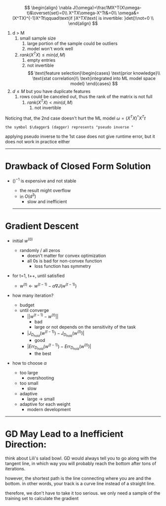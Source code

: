 $$
\begin{align}
\nabla J(\omega)=\frac1MX^T(X\omega-t)&\overset{set}=0\\
X^TX\omega-X^Tt&=0\\
\omega&=(X^TX)^{-1}X^Tt\qquad\text{if }X^TX\text{ is invertible: }det()\not=0 \\
\end{align}
$$
1. d > M
	1. small sample size
		1. large portion of the sample could be outliers
		2. model won't work well
	3. $rank(X^TX)\le min(d,M)$
		1. empty entries
		2. not invertible
$$
\text{feature selection}\begin{cases}
\text{prior knowledge}\\
\text{stat correlation}\\
\text{integrated into ML model space model}
\end{cases}
$$
2. $d\le M$ but you have duplicate features
	1. rows could be canceled out, thus the rank of the matrix is not full
		1. $rank(X^TX)<min(d,M)$
			1. not invertible

Noticing that, the 2nd case doesn't hurt the ML model
$\omega=(X^TX)^\dagger X^Tt$

	the symbol $\dagger$ (dagger) represents "pseudo inverse "

applying pseudo inverse to the 1st case does not give runtime error, but it does not work in practice either

---
# Drawback of Closed Form Solution

- $()^{-1}$ is expensive and not stable
	- the result might overflow
	- in $O(d^3)$
		- slow and inefficient
  
  ---
# Gradient Descent 

- initial $w^{(0)}$
	- randomly / all zeros
		- doesn't matter for convex optimization
		- all 0s is bad for non-convex function
			- loss function has symmetry
- for t=1, t++, until satisfied
	- $w^{(t)}\leftarrow w^{(t-1)}-\alpha \nabla J(w^{(t-1)})$


- how many iteration?
	- budget
	- until converge
		- $||w^{(t-1)}-w^{(t)}||$
			- bad
			- large or not depends on the sensitivity of the task
		- $|J_{D_{hold}}(w^{(t-1)})-J_{D_{hold}}(w^{(t)})|$
			- good
		- $|Err_{D_{hold}}(w^{(t-1)})-Err_{D_{hold}}(w^{(t)})|$
			- the best
- how to choose $\alpha$
	- too large
		- overshooting
	- too small
		- slow
	- adaptive
		- large $\rightarrow$ small
	- adaptive for each weight
		- modern development
---
# GD May Lead to a Inefficient Direction:

think about Lili's salad bowl. GD would always tell you to go along with the tangent line, in which way you will probably reach the bottom after tons of iterations.

however, the shortest path is the line connecting where you are and the bottom. in other words, your track is a curve line instead of a straight line.

therefore, we don't have to take it too serious. we only need a sample of the training set to calculate the gradient